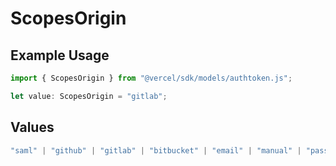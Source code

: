 # ScopesOrigin

## Example Usage

```typescript
import { ScopesOrigin } from "@vercel/sdk/models/authtoken.js";

let value: ScopesOrigin = "gitlab";
```

## Values

```typescript
"saml" | "github" | "gitlab" | "bitbucket" | "email" | "manual" | "passkey" | "otp" | "sms" | "invite"
```
